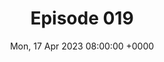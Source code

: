 ---
title: Episode 019
date: Mon, 17 Apr 2023 08:00:00 +0000
eptype: full
episode_number: 19

# provide these
alm_description: 

# find these
show_source: The Pathless Path
original_title: "Goofing Off On Purpose - Kevin Kelly on why we should subsidize travel for young people, owning his time, a rest ethic, riding his bike across US, his love of YouTube, staying optimistic about the future, raising children and his new book"
original_subtitle: as appears in the source feed
original_description: "Kevin is the founding executive editor of Wired magazine, a writer and a photographer. When he was young he dropped out of college and travelled to Taiwan, which he describes as a live changing experience. Kevin is passionate about owning his time, the importance of goofing off and staying optimistic about the development of technology."
podcast_url: "https://chrt.fm/track/G47735/media.transistor.fm/8ae53a01/7aa28418.mp3"
audio_type: "audio/mpeg"
duration: 3001
---